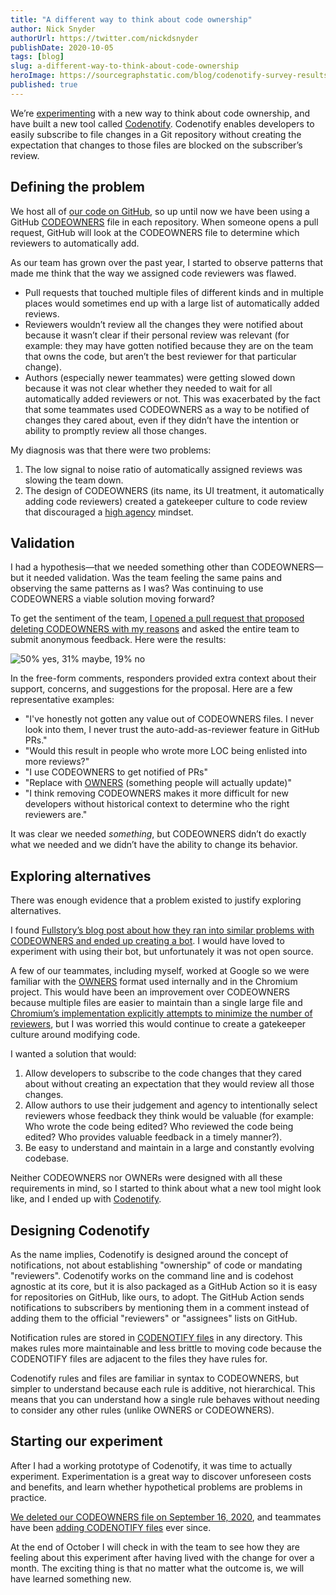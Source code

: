 ```yaml
---
title: "A different way to think about code ownership"
author: Nick Snyder
authorUrl: https://twitter.com/nickdsnyder
publishDate: 2020-10-05
tags: [blog]
slug: a-different-way-to-think-about-code-ownership
heroImage: https://sourcegraphstatic.com/blog/codenotify-survey-results.png
published: true
---
```


We’re [experimenting](https://github.com/sourcegraph/sourcegraph/pull/13838) with a new way to think about code ownership, and have built a new tool called [Codenotify](https://github.com/sourcegraph/codenotify). Codenotify enables developers to easily subscribe to file changes in a Git repository without creating the expectation that changes to those files are blocked on the subscriber’s review.

## Defining the problem

We host all of [our code on GitHub](https://github.com/sourcegraph/), so up until now we have been using a GitHub [CODEOWNERS](https://docs.github.com/en/free-pro-team@latest/github/creating-cloning-and-archiving-repositories/about-code-owners) file in each repository. When someone opens a pull request, GitHub will look at the CODEOWNERS file to determine which reviewers to automatically add.

As our team has grown over the past year, I started to observe patterns that made me think that the way we assigned code reviewers was flawed.

- Pull requests that touched multiple files of different kinds and in multiple places would sometimes end up with a large list of automatically added reviews.
- Reviewers wouldn’t review all the changes they were notified about because it wasn’t clear if their personal review was relevant (for example: they may have gotten notified because they are on the team that owns the code, but aren’t the best reviewer for that particular change).
- Authors (especially newer teammates) were getting slowed down because it was not clear whether they needed to wait for all automatically added reviewers or not. This was exacerbated by the fact that some teammates used CODEOWNERS as a way to be notified of changes they cared about, even if they didn’t have the intention or ability to promptly review all those changes.

My diagnosis was that there were two problems:

1. The low signal to noise ratio of automatically assigned reviews was slowing the team down.
1. The design of CODEOWNERS (its name, its UI treatment, it automatically adding code reviewers) created a gatekeeper culture to code review that discouraged a [high agency](https://about.sourcegraph.com/company/values#high-agency) mindset.

## Validation

I had a hypothesis—that we needed something other than CODEOWNERS—but it needed validation. Was the team feeling the same pains and observing the same patterns as I was? Was continuing to use CODEOWNERS a viable solution moving forward?

To get the sentiment of the team, [I opened a pull request that proposed deleting CODEOWNERS with my reasons](https://github.com/sourcegraph/sourcegraph/pull/11718) and asked the entire team to submit anonymous feedback. Here were the results:

<div class="text-center">
  <img src="https://sourcegraphstatic.com/blog/codenotify-survey-results.png" alt="50% yes, 31% maybe, 19% no">
</div>

In the free-form comments, responders provided extra context about their support, concerns, and suggestions for the proposal. Here are a few representative examples:

- "I've honestly not gotten any value out of CODEOWNERS files. I never look into them, I never trust the auto-add-as-reviewer feature in GitHub PRs."
- "Would this result in people who wrote more LOC being enlisted into more reviews?"
- "I use CODEOWNERS to get notified of PRs"
- "Replace with [OWNERS](https://chromium.googlesource.com/chromium/src/+/master/docs/code_reviews.md) (something people will actually update)"
- "I think removing CODEOWNERS makes it more difficult for new developers without historical context to determine who the right reviewers are."

It was clear we needed _something_, but CODEOWNERS didn’t do exactly what we needed and we didn’t have the ability to change its behavior.

## Exploring alternatives

There was enough evidence that a problem existed to justify exploring alternatives.

I found [Fullstory’s blog post about how they ran into similar problems with CODEOWNERS and ended up creating a bot](https://bionic.fullstory.com/taming-github-codeowners-with-bots/). I would have loved to experiment with using their bot, but unfortunately it was not open source.

A few of our teammates, including myself, worked at Google so we were familiar with the [OWNERS](https://chromium.googlesource.com/chromium/src/+/master/docs/code_reviews.md) format used internally and in the Chromium project. This would have been an improvement over CODEOWNERS because multiple files are easier to maintain than a single large file and [Chromium’s implementation explicitly attempts to minimize the number of reviewers](https://chromium.googlesource.com/chromium/tools/depot_tools/+/master/owners.py#607), but I was worried this would continue to create a gatekeeper culture around modifying code.

I wanted a solution that would:

1. Allow developers to subscribe to the code changes that they cared about without creating an expectation that they would review all those changes.
1. Allow authors to use their judgement and agency to intentionally select reviewers whose feedback they think would be valuable (for example: Who wrote the code being edited? Who reviewed the code being edited? Who provides valuable feedback in a timely manner?).
1. Be easy to understand and maintain in a large and constantly evolving codebase.

Neither CODEOWNERS nor OWNERs were designed with all these requirements in mind, so I started to think about what a new tool might look like, and I ended up with [Codenotify](https://github.com/sourcegraph/codenotify).

## Designing Codenotify

As the name implies, Codenotify is designed around the concept of notifications, not about establishing "ownership" of code or mandating "reviewers". Codenotify works on the command line and is codehost agnostic at its core, but it is also packaged as a GitHub Action so it is easy for repositories on GitHub, like ours, to adopt. The GitHub Action sends notifications to subscribers by mentioning them in a comment instead of adding them to the official "reviewers" or "assignees" lists on GitHub.

Notification rules are stored in [CODENOTIFY files](https://sourcegraph.com/github.com/sourcegraph/codenotify/-/blob/README.md#codenotify-files) in any directory. This makes rules more maintainable and less brittle to moving code because the CODENOTIFY files are adjacent to the files they have rules for.

Codenotify rules and files are familiar in syntax to CODEOWNERS, but simpler to understand because each rule is additive, not hierarchical. This means that you can understand how a single rule behaves without needing to consider any other rules (unlike OWNERS or CODEOWNERS).

## Starting our experiment

After I had a working prototype of Codenotify, it was time to actually experiment. Experimentation is a great way to discover unforeseen costs and benefits, and learn whether hypothetical problems are problems in practice.

[We deleted our CODEOWNERS file on September 16, 2020](https://github.com/sourcegraph/sourcegraph/pull/13838), and teammates have been [adding CODENOTIFY files](https://sourcegraph.com/search?q=r%3A%5Egithub.com%2Fsourcegraph%2F%28sourcegraph%7Cabout%29%24+f%3ACODENOTIFY+count%3A1000&patternType=literal) ever since.

At the end of October I will check in with the team to see how they are feeling about this experiment after having lived with the change for over a month. The exciting thing is that no matter what the outcome is, we will have learned something new.
